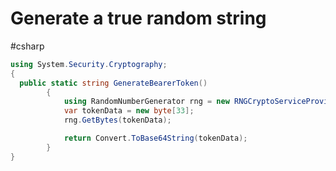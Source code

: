 # Generate a true random string
#csharp 

```csharp
using System.Security.Cryptography;
{
  public static string GenerateBearerToken()
        {
            using RandomNumberGenerator rng = new RNGCryptoServiceProvider();
            var tokenData = new byte[33];
            rng.GetBytes(tokenData);

            return Convert.ToBase64String(tokenData);
        }
}
```
